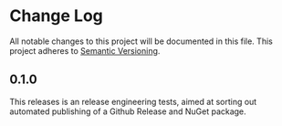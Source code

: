 # Change Log

All notable changes to this project will be documented in this file. This
project adheres to [Semantic Versioning](http://semver.org/).


## 0.1.0

This releases is an release engineering tests, aimed at sorting out automated publishing of a Github Release and NuGet package.
